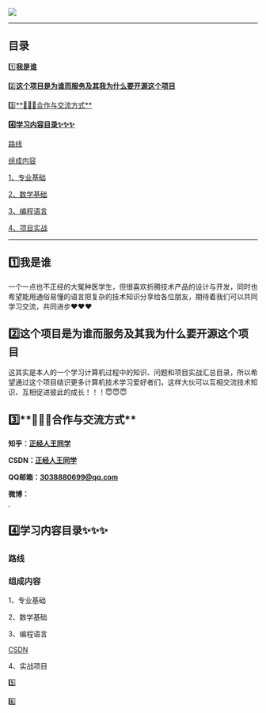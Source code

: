 ![](https://cdn.jsdelivr.net/gh/zjrwtx/myphotos@main/carles-rabada-GulyvMt9UwI-unsplash.jpg)

------



## **目录**

[ 1️⃣**我是谁**](#1)

[ 2️⃣**这个项目是为谁而服务及其我为什么要开源这个项目**](#2)

[ 3️⃣**📮📮📮合作与交流方式**](#3)

**[ 4️⃣学习内容目录✨✨✨](#4)**

[路线](#4.1)

[组成内容](#4.2)

[1、专业基础](#4.2.1)
	
[2、数学基础](#4.2.2)
	
[3、编程语言](#4.2.3)
	
[4、项目实战](#4.2.4)

------




<p id="1"></p>   

## 1️⃣**我是谁**

一个一点也不正经的大冤种医学生，但很喜欢折腾技术产品的设计与开发，同时也希望能用通俗易懂的语言把复杂的技术知识分享给各位朋友，期待着我们可以共同学习交流，共同进步❤️❤️❤️





<p id="2"></p>

## 2️⃣**这个项目是为谁而服务及其我为什么要开源这个项目**

这其实是本人的一个学习计算机过程中的知识、问题和项目实战汇总目录，所以希望通过这个项目结识更多计算机技术学习爱好者们，这样大伙可以互相交流技术知识、互相促进彼此的成长！！！😇😇😇





<p id="3"></p>

## 3️⃣**📮📮📮合作与交流方式**

**知乎：[正经人王同学](https://www.zhihu.com/people/30-95-6-63)**

**CSDN：[正经人王同学](https://blog.csdn.net/weixin_52887464?spm=1000.2115.3001.5343)**

**QQ邮箱：3038880699@qq.com**

**微博：**

<img src="https://cdn.jsdelivr.net/gh/zjrwtx/myphotos/%E5%BE%AE%E4%BF%A1%E5%9B%BE%E7%89%87_20220617200845.jpg" style="zoom: 25%;" />

<p id="4"></p>

## 4️⃣学习内容目录✨✨✨

<p id="4.1"></p>

### 路线


<p id="4.2"></p>

### 组成内容

<p id="4.2.1"></p>

1、专业基础

<p id="4.2.2"></p>

2、数学基础

<p id="4.2.3"></p>

3、编程语言



[CSDN](https://blog.csdn.net/weixin_52887464/category_11871658.html?spm=1001.2014.3001.5482)





<p id="4.2.3.2"></p>

<p id="4.2.4"></p>

4、实战项目





5️⃣

6️⃣
